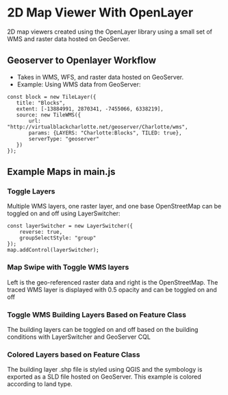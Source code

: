 # 2D Map Viewer With OpenLayer

2D map viewers created using the OpenLayer library using a small set of WMS and raster data hosted on GeoServer.


## Geoserver to Openlayer Workflow

 * Takes in WMS, WFS, and raster data hosted on GeoServer. 
 * Example: Using WMS data from GeoServer:
 ```
const block = new TileLayer({
	title: "Blocks",
	extent: [-13884991, 2870341, -7455066, 6338219],
	source: new TileWMS({
		url: "http://virtualblackcharlotte.net/geoserver/Charlotte/wms",
		params: {LAYERS: "Charlotte:Blocks", TILED: true},
		serverType: "geoserver"
	})
});
```

## Example Maps in main.js

### Toggle Layers
Multiple WMS layers, one raster layer, and one base OpenStreetMap can be toggled on and off using LayerSwitcher: 
```
const layerSwitcher = new LayerSwitcher({
	reverse: true,
	groupSelectStyle: "group"
});
map.addControl(layerSwitcher);
```
### Map Swipe with Toggle WMS layers 
Left is the geo-referenced raster data and right is the OpenStreetMap. The traced WMS layer is displayed with 0.5 opacity and can be toggled on and off

### Toggle WMS Building Layers Based on Feature Class
The building layers can be toggled on and off based on the building conditions with LayerSwitcher and GeoServer CQL 

### Colored Layers based on Feature Class
The building layer .shp file is styled using QGIS and the symbology is exported as a SLD file hosted on GeoServer. This example is colored according to land type.

